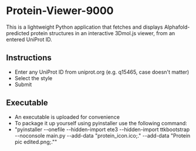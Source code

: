 # Protein-Viewer-9000
This is a lightweight Python application that fetches and displays Alphafold-predicted protein structures in an interactive 3Dmol.js viewer, from an entered UniProt ID.

## Instructions
- Enter any UniProt ID from uniprot.org (e.g. q15465, case doesn't matter)
- Select the style
- Submit

## Executable
- An executable is uploaded for convenience
- To package it up yourself using pyinstaller use the following command:
- "pyinstaller --onefile --hidden-import ete3 --hidden-import ttkbootstrap --noconsole main.py --add-data "protein_icon.ico;." --add-data "Protein pic edited.png;.""
